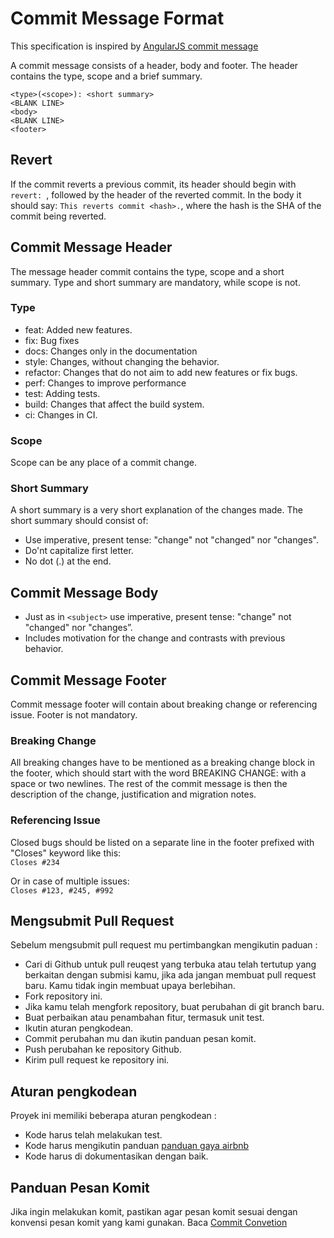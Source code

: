 # Commit Message Format
This specification is inspired by [AngularJS commit message](https://docs.google.com/document/d/1QrDFcIiPjSLDn3EL15IJygNPiHORgU1_OOAqWjiDU5Y/edit#)

A commit message consists of a header, body and footer. The header contains the type, scope and a brief summary.
```
<type>(<scope>): <short summary>
<BLANK LINE>
<body>
<BLANK LINE>
<footer>
```

## Revert
If the commit reverts a previous commit, its header should begin with `revert: `, followed by the header of the reverted commit. In the body it should say: `This reverts commit <hash>.`, where the hash is the SHA of the commit being reverted.

## Commit Message Header
The message header commit contains the type, scope and a short summary. Type and short summary are mandatory, while scope is not.

### Type
- feat: Added new features.
- fix: Bug fixes
- docs: Changes only in the documentation
- style: Changes, without changing the behavior.
- refactor: Changes that do not aim to add new features or fix bugs.
- perf: Changes to improve performance
- test: Adding tests.
- build: Changes that affect the build system.
- ci: Changes in CI.

### Scope
Scope can be any place of a commit change.

### Short Summary
A short summary is a very short explanation of the changes made. The short summary should consist of:
- Use imperative, present tense: "change" not "changed" nor "changes".
- Do'nt capitalize first letter.
- No dot (.) at the end.

## Commit Message Body
- Just as in `<subject>` use imperative, present tense: "change" not "changed" nor "changes”.
- Includes motivation for the change and contrasts with previous behavior.

## Commit Message Footer
Commit message footer will contain about breaking change or referencing issue. Footer is not mandatory.

### Breaking Change
All breaking changes have to be mentioned as a breaking change block in the footer, which should start with the word BREAKING CHANGE: with a space or two newlines. The rest of the commit message is then the description of the change, justification and migration notes.

### Referencing Issue
Closed bugs should be listed on a separate line in the footer prefixed with "Closes" keyword like this: \
`Closes #234`

Or in case of multiple issues: \
`Closes #123, #245, #992`








## Mengsubmit Pull Request
Sebelum mengsubmit pull request mu pertimbangkan mengikutin paduan :
- Cari di Github untuk pull reuqest yang terbuka atau telah tertutup yang berkaitan dengan submisi kamu, jika ada jangan membuat pull request baru. Kamu tidak ingin membuat upaya berlebihan.
- Fork repository ini.
- Jika kamu telah mengfork repository, buat perubahan di git branch baru.
- Buat perbaikan atau penambahan fitur, termasuk unit test.
- Ikutin aturan pengkodean.
- Commit perubahan mu dan ikutin panduan pesan komit.
- Push perubahan ke repository Github.
- Kirim pull request ke repository ini.


## Aturan pengkodean
Proyek ini memiliki beberapa aturan pengkodean :
- Kode harus telah melakukan test.
- Kode harus mengikutin panduan [panduan gaya airbnb](https://github.com/airbnb/javascript)
- Kode harus di dokumentasikan dengan baik.

## Panduan Pesan Komit
Jika ingin melakukan komit, pastikan agar pesan komit sesuai dengan konvensi pesan komit yang kami gunakan. Baca [Commit Convetion](./COMMIT_CONVENTION.md)
